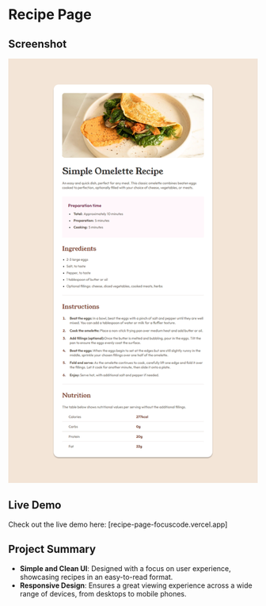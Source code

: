 # Recipe Page

## Screenshot

![Recipe Page Screenshot](screenshot.png)

## Live Demo

Check out the live demo here: [recipe-page-focuscode.vercel.app]

## Project Summary

- **Simple and Clean UI**: Designed with a focus on user experience, showcasing recipes in an easy-to-read format.
- **Responsive Design**: Ensures a great viewing experience across a wide range of devices, from desktops to mobile phones.
